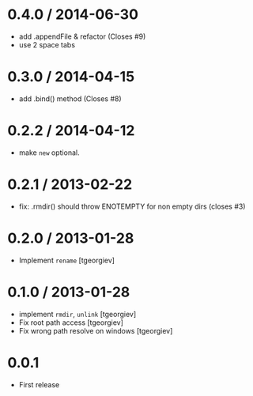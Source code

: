 
0.4.0 / 2014-06-30
==================

 * add .appendFile & refactor (Closes #9)
 * use 2 space tabs

0.3.0 / 2014-04-15
==================

 * add .bind() method (Closes #8)

0.2.2 / 2014-04-12
==================

 * make `new` optional.

0.2.1 / 2013-02-22
==================

  * fix: .rmdir() should throw ENOTEMPTY for non empty dirs (closes #3)

0.2.0 / 2013-01-28
==================

  * Implement `rename` [tgeorgiev]

0.1.0 / 2013-01-28
==================

  * implement `rmdir`, `unlink` [tgeorgiev]
  * Fix root path access [tgeorgiev]
  * Fix wrong path resolve on windows [tgeorgiev]

0.0.1
=====

  * First release
